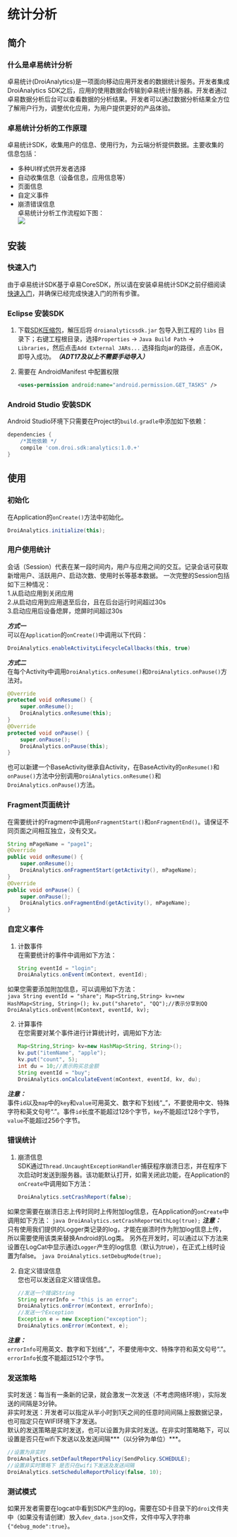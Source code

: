 # 统计分析

## 简介

### 什么是卓易统计分析
卓易统计(DroiAnalytics)是一项面向移动应用开发者的数据统计服务。开发者集成DroiAnalytics SDK之后，应用的使用数据会传输到卓易统计服务器。开发者通过卓易数据分析后台可以查看数据的分析结果。开发者可以通过数据分析结果全方位了解用户行为，调整优化应用，为用户提供更好的产品体验。  

### 卓易统计分析的工作原理
卓易统计SDK，收集用户的信息、使用行为，为云端分析提供数据。主要收集的信息包括：  
*   多种UI样式供开发者选择
*   自动收集信息（设备信息，应用信息等）  
*   页面信息  
*	自定义事件  
*	崩溃错误信息  
卓易统计分析工作流程如下图：  
![](http://baastest.droi.cn/Uploads/DocFile/5767a8b04ba5c.png) 

## 安装
### 快速入门
由于卓易统计SDK基于卓易CoreSDK，所以请在安装卓易统计SDK之前仔细阅读[快速入门](http://baastest.droi.cn/Index/docStart.html)，并确保已经完成快速入门的所有步骤。

### Eclipse 安装SDK
1. 下载[SDK压缩包]()，解压后将 `droianalyticssdk.jar` 包导入到工程的 `libs` 目录下；右键工程根目录，选择`Properties` -> `Java Build Path` -> `Libraries`，然后点击`Add External JARs...` 选择指向jar的路径，点击OK，即导入成功。***（ADT17及以上不需要手动导入）***

2. 需要在 AndroidManifest 中配置权限
    ``` xml
    <uses-permission android:name="android.permission.GET_TASKS" />
    ```

### Android Studio 安装SDK
Android Studio环境下只需要在Project的`build.gradle`中添加如下依赖：
``` groovy
dependencies {
    /*其他依赖 */
    compile 'com.droi.sdk:analytics:1.0.+'
}
```

## 使用

### 初始化
在Application的`onCreate()`方法中初始化。
``` java
DroiAnalytics.initialize(this);
```
### 用户使用统计
会话（Session）代表在某一段时间内，用户与应用之间的交互。记录会话可获取新增用户、活跃用户、启动次数、使用时长等基本数据。
一次完整的Session包括如下三种情况：  
1.从启动应用到关闭应用  
2.从启动应用到应用退至后台，且在后台运行时间超过30s  
3.启动应用后设备熄屏，熄屏时间超过30s  

***方式一***  
可以在`Application`的`onCreate()`中调用以下代码：
``` java
DroiAnalytics.enableActivityLifecycleCallbacks(this, true)
```

***方式二***  
在每个Activity中调用`DroiAnalytics.onResume()`和`DroiAnalytics.onPause()`方法对。  
``` java
@Override
protected void onResume() {
    super.onResume();
    DroiAnalytics.onResume(this);
}
@Override
protected void onPause() {
    super.onPause();
    DroiAnalytics.onPause(this);
}
```
也可以新建一个BaseActivity继承自Activity，在BaseActivity的`onResume()`和`onPause()`方法中分别调用`DroiAnalytics.onResume()`和`DroiAnalytics.onPause()`方法。  

### Fragment页面统计
在需要统计的Fragment中调用`onFragmentStart()`和`onFragmentEnd()`。请保证不同页面之间相互独立，没有交叉。  
``` java
String mPageName = "page1";
@Override
public void onResume() {
    super.onResume();
    DroiAnalytics.onFragmentStart(getActivity(), mPageName);
}
@Override
public void onPause() {
    super.onPause();
    DroiAnalytics.onFragmentEnd(getActivity(), mPageName);
}
```
### 自定义事件
1. 计数事件  
在需要统计的事件中调用如下方法：  
    ``` java
    String eventId = "login";
    DroiAnalytics.onEvent(mContext, eventId);
    ```
如果您需要添加附加信息，可以调用如下方法：  
    ``` java
    String eventId = "share";
    Map<String,String> kv=new HashMap<String, String>();
    kv.put("shareto", "QQ");//表示分享到QQ
    DroiAnalytics.onEvent(mContext, eventId, kv);
    ```

2. 计算事件  
在您需要对某个事件进行计算统计时，调用如下方法:  
    ``` java
    Map<String,String> kv=new HashMap<String, String>();
    kv.put("itemName", "apple");
    kv.put("count", 5);
    int du = 10;//表示购买总金额
    String eventId = "buy";
    DroiAnalytics.onCalculateEvent(mContext, eventId, kv, du);
    ```

***注意：***  
事件`id`以及`map`中的`key`和`value`可用英文、数字和下划线“_”，不要使用中文、特殊字符和英文句号“.”。事件`id`长度不能超过128个字节，`key`不能超过128个字节，`value`不能超过256个字节。

### 错误统计
1. 崩溃信息  
SDK通过`Thread.UncaughtExceptionHandler`捕获程序崩溃日志，并在程序下次启动时发送到服务器。该功能默认打开，如需关闭此功能，在Application的`onCreate`中调用如下方法：
	``` java
	DroiAnalytics.setCrashReport(false);
	```
如果您需要在崩溃日志上传时同时上传附加log信息，在Application的`onCreate`中调用如下方法：
	``` java
	DroiAnalytics.setCrashReportWithLog(true);
	```
***注意：***  
只有使用我们提供的Logger类记录的log，才能在崩溃时作为附加log信息上传，所以需要使用该类来替换Android的Log类。
另外在开发时，可以通过以下方法来设置在LogCat中显示通过`Logger`产生的log信息（默认为true），在正式上线时设置为false。
	``` java
	DroiAnalytics.setDebugMode(true);
	```

2. 自定义错误信息  
您也可以发送自定义错误信息。
	``` java
	//发送一个错误String
	String errorInfo = "this is an error";
	DroiAnalytics.onError(mContext, errorInfo);
	//发送一个Exception
	Exception e = new Exception("exception");
	DroiAnalytics.onError(mContext, e);
	```
***注意：***  
`errorInfo`可用英文、数字和下划线“_”，不要使用中文、特殊字符和英文句号“.”。`errorInfo`长度不能超过512个字节。

### 发送策略
实时发送：每当有一条新的记录，就会激发一次发送（不考虑网络环境），实际发送的间隔是3分钟。  
非实时发送：开发者可以指定从半小时到1天之间的任意时间间隔上报数据记录，也可指定只在WIFI环境下才发送。  
默认的发送策略是实时发送，也可以设置为非实时发送。在非实时策略略下，可以设置是否只在wifi下发送以及发送间隔***（以分钟为单位）***。
``` java
//设置为非实时
DroiAnalytics.setDefaultReportPolicy(SendPolicy.SCHEDULE);
//设置非实时策略下 是否只在wifi下发送及发送间隔
DroiAnalytics.setScheduleReportPolicy(false, 10);
```

### 测试模式
如果开发者需要在logcat中看到SDK产生的log，需要在SD卡目录下的`droi`文件夹中（如果没有请创建）放入`dev_data.json`文件，文件中写入字符串 `{"debug_mode":true}`。


